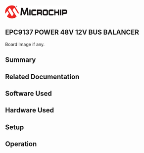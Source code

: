 ![image](images/microchip.jpg) 

## EPC9137 POWER 48V 12V BUS BALANCER

Board Image if any.

## Summary


## Related Documentation


## Software Used 


## Hardware Used


## Setup


## Operation



